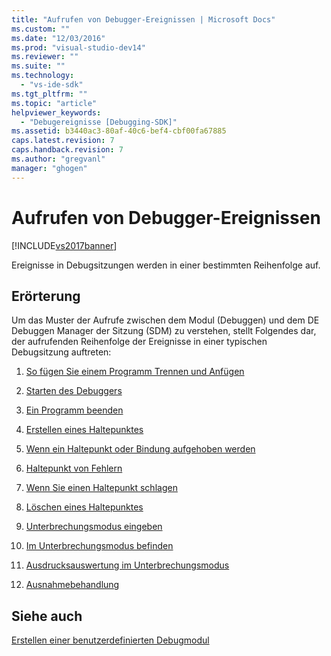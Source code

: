 ```yaml
---
title: "Aufrufen von Debugger-Ereignissen | Microsoft Docs"
ms.custom: ""
ms.date: "12/03/2016"
ms.prod: "visual-studio-dev14"
ms.reviewer: ""
ms.suite: ""
ms.technology: 
  - "vs-ide-sdk"
ms.tgt_pltfrm: ""
ms.topic: "article"
helpviewer_keywords: 
  - "Debugereignisse [Debugging-SDK]"
ms.assetid: b3440ac3-80af-40c6-bef4-cbf00fa67885
caps.latest.revision: 7
caps.handback.revision: 7
ms.author: "gregvanl"
manager: "ghogen"
---
```

# Aufrufen von Debugger-Ereignissen
[!INCLUDE[vs2017banner](../../code-quality/includes/vs2017banner.md)]

Ereignisse in Debugsitzungen werden in einer bestimmten Reihenfolge auf.  
  
## Erörterung  
 Um das Muster der Aufrufe zwischen dem Modul \(Debuggen\) und dem DE Debuggen Manager der Sitzung \(SDM\) zu verstehen, stellt Folgendes dar, der aufrufenden Reihenfolge der Ereignisse in einer typischen Debugsitzung auftreten:  
  
1.  [So fügen Sie einem Programm Trennen und Anfügen](../../extensibility/debugger/attaching-and-detaching-to-a-program.md)  
  
2.  [Starten des Debuggers](../../extensibility/debugger/launching-the-debugger.md)  
  
3.  [Ein Programm beenden](../../extensibility/debugger/terminating-a-program.md)  
  
4.  [Erstellen eines Haltepunktes](../../extensibility/debugger/creating-a-breakpoint.md)  
  
5.  [Wenn ein Haltepunkt oder Bindung aufgehoben werden](../../extensibility/debugger/when-a-breakpoint-binds-or-becomes-unbound.md)  
  
6.  [Haltepunkt von Fehlern](../../extensibility/debugger/breakpoint-errors.md)  
  
7.  [Wenn Sie einen Haltepunkt schlagen](../../extensibility/debugger/hitting-a-breakpoint.md)  
  
8.  [Löschen eines Haltepunktes](../../extensibility/debugger/deleting-a-breakpoint.md)  
  
9. [Unterbrechungsmodus eingeben](../../extensibility/debugger/entering-break-mode.md)  
  
10. [Im Unterbrechungsmodus befinden](../../extensibility/debugger/stepping-in-break-mode.md)  
  
11. [Ausdrucksauswertung im Unterbrechungsmodus](../../extensibility/debugger/expression-evaluation-in-break-mode.md)  
  
12. [Ausnahmebehandlung](../../extensibility/debugger/exception-handling-visual-studio-sdk.md)  
  
## Siehe auch  
 [Erstellen einer benutzerdefinierten Debugmodul](../../extensibility/debugger/creating-a-custom-debug-engine.md)